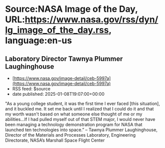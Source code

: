 # Source:NASA Image of the Day, URL:https://www.nasa.gov/rss/dyn/lg_image_of_the_day.rss, language:en-us

## Laboratory Director Tawnya Plummer Laughinghouse
 - [https://www.nasa.gov/image-detail/ceb-5997a](https://www.nasa.gov/image-detail/ceb-5997a)
 - RSS feed: $source
 - date published: 2025-01-08T19:07:00+00:00

"As a young college student, it was the first time I ever faced [this situation], and it buckled me. It set me back until I realized that I could do it and that my worth wasn't based on what someone else thought of me or my abilities…If I had pulled myself out of that STEM major, I would never have been managing a technology demonstration program for NASA that launched ten technologies into space.” 
– Tawnya Plummer Laughinghouse, Director of the Materials and Processes Laboratory, Engineering Directorate, NASA’s Marshall Space Flight Center

